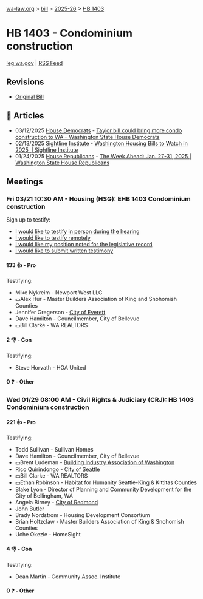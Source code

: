 [wa-law.org](/) > [bill](/bill/) > [2025-26](/bill/2025-26/) > [HB 1403](/bill/2025-26/hb/1403/)

# HB 1403 - Condominium construction
[leg.wa.gov](https://app.leg.wa.gov/billsummary?BillNumber=1403&Year=2025&Initiative=false) | [RSS Feed](./rss.xml)

## Revisions
* [Original Bill](1/)

## 📰 Articles
* 03/12/2025 [House Democrats](/org/house_democrats/) - [Taylor bill could bring more condo construction to WA – Washington State House Democrats](https://housedemocrats.wa.gov/blog/2025/03/12/taylor-bill-could-bring-more-condo-construction-to-wa/#:~:text=House%20Bill%201403)
* 02/13/2025 [Sightline Institute](/org/sightline_institute/) - [Washington Housing Bills to Watch in 2025  | Sightline Institute](https://www.sightline.org/2025/02/13/washington-housing-bills-to-watch-in-2025/#:~:text=HB%201403)
* 01/24/2025 [House Republicans](/org/house_republicans/) - [The Week Ahead: Jan. 27-31, 2025 | Washington State House Republicans](https://houserepublicans.wa.gov/week/the-week-ahead-jan-27-31-2025/#:~:text=HB%201403)

## Meetings
### Fri 03/21 10:30 AM - Housing (HSG): EHB 1403 Condominium construction
Sign up to testify:
* [I would like to testify in person during the hearing](https://app.leg.wa.gov/csi/Testifier/Add?chamber=House&mId=33078&aId=165898&caId=26553&tId=1)
* [I would like to testify remotely](https://app.leg.wa.gov/csi/Testifier/Add?chamber=House&mId=33078&aId=165898&caId=26553&tId=2)
* [I would like my position noted for the legislative record](https://app.leg.wa.gov/csi/Testifier/Add?chamber=House&mId=33078&aId=165898&caId=26553&tId=3)
* [I would like to submit written testimony](https://app.leg.wa.gov/csi/Testifier/Add?chamber=House&mId=33078&aId=165898&caId=26553&tId=4)

#### 133 👍 - Pro
Testifying:
* Mike Nykreim - Newport West LLC
* 💵Alex Hur - Master Builders Association of King and Snohomish Counties
* Jennifer Gregerson - [City of Everett](/org/city_of_everett/)
* Dave Hamilton - Councilmember, City of Bellevue
* 💵Bill Clarke - WA REALTORS

#### 2 👎 - Con
Testifying:
* Steve Horvath - HOA United

#### 0 ❓ - Other

### Wed 01/29 08:00 AM - Civil Rights & Judiciary (CRJ): HB 1403 Condominium construction
#### 221 👍 - Pro
Testifying:
* Todd Sullivan - Sullivan Homes
* Dave Hamilton - Councilmember, City of Bellevue
* 💵Brent Ludeman - [Building Industry Association of Washington](/org/building_industry_association_of_washington/)
* Rico Quirindongo - [City of Seattle](/org/city_of_seattle/)
* 💵Bill Clarke - WA REALTORS
* 💵Ethan Robinson - Habitat for Humanity Seattle-King & Kittitas Counties
* Blake Lyon - Director of Planning and Community Development for the City of Bellingham, WA
* Angela Birney - [City of Redmond](/org/city_of_redmond/)
* John Butler
* Brady Nordstrom - Housing Development Consortium
* Brian Holtzclaw - Master Builders Association of King & Snohomish Counties
* Uche Okezie - HomeSight

#### 4 👎 - Con
Testifying:
* Dean Martin - Community Assoc. Institute

#### 0 ❓ - Other
